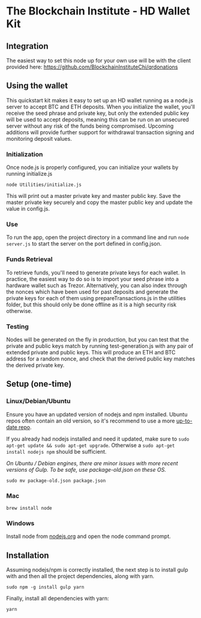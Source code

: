
The Blockchain Institute - HD Wallet Kit
=================

## Integration

The easiest way to set this node up for your own use will be with the client provided here:
https://github.com/BlockchainInstituteChi/qrdonations

## Using the wallet 

This quickstart kit makes it easy to set up an HD wallet running as a node.js server to accept BTC and ETH deposits. When you initialize the wallet, you'll receive the seed phrase and private key, but only the extended public key will be used to accept deposits, meaning this can be run on an unsecured server without any risk of the funds being compromised. Upcoming additions will provide further support for withdrawal transaction signing and monitoring deposit values. 

### Initialization

Once node.js is properly configured, you can initialize your wallets by running initialize.js

```node Utilities/initialize.js```

This will print out a master private key and master public key. Save the master private key securely and copy the master public key and update the value in config.js.

### Use

To run the app, open the project directory in a command line and run ```node server.js``` to start the server on the port defined in config.json.

### Funds Retrieval

To retrieve funds, you'll need to generate private keys for each wallet. In practice, the easiest way to do so is to import your seed phrase into a hardware wallet such as Trezor. Alternatively, you can also index through the nonces which have been used for past deposits and generate the private keys for each of them using prepareTransactions.js in the utilities folder, but this should only be done offline as it is a high security risk otherwise. 

### Testing

Nodes will be generated on the fly in production, but you can test that the private and public keys match by running test-generation.js with any pair of extended private and public keys. This will produce an ETH and BTC address for a random nonce, and check that the derived public key matches the derived private key. 

## Setup (one-time)

### Linux/Debian/Ubuntu
Ensure you have an updated version of nodejs and npm installed. Ubuntu repos often contain an old version, so it's recommend to use a more [up-to-date repo](https://launchpad.net/~chris-lea/+archive/node.js/).

If you already had nodejs installed and need it updated, make sure to `sudo apt-get update && sudo apt-get upgrade`. Otherwise a `sudo apt-get install nodejs npm` should be sufficient.

*On Ubuntu / Debian engines, there are minor issues with more recent versions of Gulp. To be safe, use package-old.json on these OS.*

`sudo mv package-old.json package.json`

### Mac
`brew install node`

### Windows
Install node from [nodejs.org](http://nodejs.org/download/) and open the node command prompt.

## Installation

Assuming nodejs/npm is correctly installed, the next step is to install gulp with and then all the project dependencies, along with yarn.

```
sudo npm -g install gulp yarn
```

Finally, install all dependencies with yarn:

```
yarn
```




